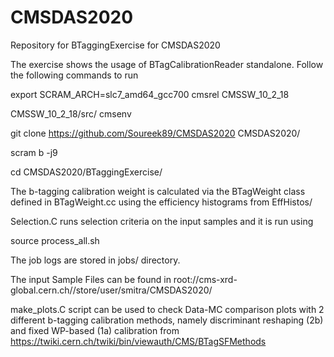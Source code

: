 # CMSDAS2020
Repository for BTaggingExercise for CMSDAS2020

The exercise shows the usage of BTagCalibrationReader standalone. Follow the following commands to run

export SCRAM_ARCH=slc7_amd64_gcc700
cmsrel CMSSW_10_2_18

CMSSW_10_2_18/src/
cmsenv

git clone https://github.com/Soureek89/CMSDAS2020 CMSDAS2020/

scram b -j9

cd CMSDAS2020/BTaggingExercise/

The b-tagging calibration weight is calculated via the BTagWeight class defined in BTagWeight.cc using the efficiency histograms from EffHistos/

Selection.C runs selection criteria on the input samples and it is run using

source process_all.sh

The job logs are stored in jobs/ directory.
  
The input Sample Files can be found in root://cms-xrd-global.cern.ch//store/user/smitra/CMSDAS2020/

make_plots.C script can be used to check Data-MC comparison plots with 2 different b-tagging calibration methods, namely discriminant reshaping (2b) and fixed WP-based (1a) calibration from https://twiki.cern.ch/twiki/bin/viewauth/CMS/BTagSFMethods     
